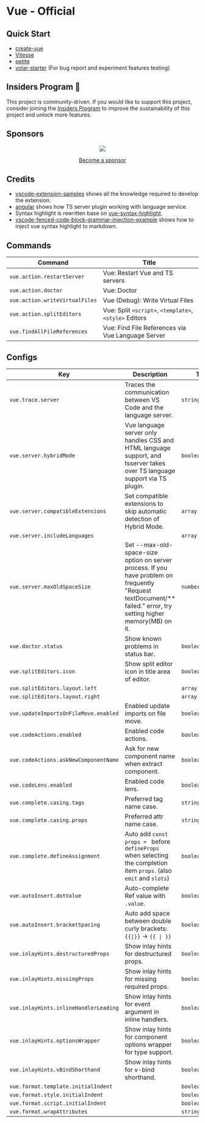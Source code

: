 # Vue - Official

## Quick Start

- [create-vue](https://github.com/vuejs/create-vue)
- [Vitesse](https://github.com/antfu/vitesse)
- [petite](https://github.com/JessicaSachs/petite)
- [volar-starter](https://github.com/johnsoncodehk/volar-starter) (For bug report and experiment features testing)

## Insiders Program 🚀

This project is community-driven. If you would like to support this project, consider joining the [Insiders Program](https://github.com/vuejs/language-tools/wiki/Get-Insiders-Edition) to improve the sustainability of this project and unlock more features.

<!-- 

## Usage

<details>
<summary>Setup for Vue 2</summary>

1. Add `@vue/runtime-dom`

This extension requires Vue 3 types from the `@vue/runtime-dom`.

Vue 3 and Vue 2.7 has built-in JSX types. For Vue version \<= 2.6.14 you need to add JSX types by install `@vue/runtime-dom`:

```jsonc
// package.json
{
  "devDependencies": {
    "@vue/runtime-dom": "latest"
  }
}
```

2. Remove `Vue.extend`

Template type-checking is not supported with `Vue.extend`. You can use [composition-api](https://github.com/vuejs/composition-api), [vue-class-component](https://github.com/vuejs/vue-class-component), or `export default { ... }` instead of `export default Vue.extend`.

Here is a compatibility table for different ways of writing the script blocks:

|                                          | Component options type-checking in `<script>` | Interpolation type-checking in `<template>` | Cross-component props type-checking |
|:-----------------------------------------|:----------------------------------------------|:--------------------------------------------|:------------------------------------|
| `export default { ... }` with JS         | Not supported                                 | Not supported                               | Not supported                       |
| `export default { ... }` with TS         | Not supported                                 | Supported but deprecated                    | Supported but deprecated            |
| `export default Vue.extend({ ... })` with JS | Not supported                             | Not supported                               | Not supported                       |
| `export default Vue.extend({ ... })` with TS | Limited (supports `data` types but not `props` types) | Limited                         | Not supported                       |
| `export default defineComponent({ ... })` | Supported                                    | Supported                                   | Supported                           |
| Class component                          | Supported                                     | Supported with additional code ([#21](https://github.com/vuejs/language-tools/issues/21)) |  Supported with [additional code](https://github.com/vuejs/language-tools/pull/750#issuecomment-1023947885)     |

Note that you can use `defineComponent` even for components that are using the `Options API`.

3. Support for Vue 2 template

Volar preferentially supports Vue 3. Vue 3 and Vue 2 templates have some differences. You need to set the `target` option to support the Vue 2 templates.

```jsonc
// tsconfig.json
{
  "compilerOptions": {
    // ...
  },
  "vueCompilerOptions": {
    "target": 2.7,
    // "target": 2, // For Vue version <= 2.6.14
  }
}
```

4. remove `.d.ts` files if they exist.

For projects generated by the [Vue CLI](https://cli.vuejs.org/), `.d.ts` files are included. Remove these files.

```
rm src/shims-tsx.d.ts src/shims-vue.d.ts
```

</details>

<details>
<summary>Define Global Components</summary>

PR: https://github.com/vuejs/vue-next/pull/3399

Local components, Built-in components, native HTML elements Type-Checking is available with no configuration.

For Global components, you need to define `GlobalComponents` interface, for example:

```typescript
// components.d.ts
declare module 'vue' {  // Vue >= 2.7
// declare module '@vue/runtime-dom' {  // Vue <= 2.6.14
  export interface GlobalComponents {
    RouterLink: typeof import('vue-router')['RouterLink']
    RouterView: typeof import('vue-router')['RouterView']
  }
}

export {}
```

</details>

## Notes

### Vetur

You need to disable Vetur to avoid conflicts.

Recommended use css / less / scss as `<style>` language, because these base on [vscode-css-languageservice](https://github.com/microsoft/vscode-css-languageservice) to provide reliable language support.

If use postcss / stylus / sass, you need to install additional extension for syntax highlighting. I tried these and it works, you can also choose others.

- postcss: [language-postcss](https://marketplace.visualstudio.com/items?itemName=cpylua.language-postcss).
- stylus: [language-stylus](https://marketplace.visualstudio.com/items?itemName=sysoev.language-stylus)
- sass: [Sass](https://marketplace.visualstudio.com/items?itemName=Syler.sass-indented)

Volar does not include ESLint and Prettier, but the official [ESLint](https://marketplace.visualstudio.com/items?itemName=dbaeumer.vscode-eslint) and [Prettier](https://marketplace.visualstudio.com/items?itemName=esbenp.prettier-vscode) extensions support Vue, so you could install these yourself if needed.

If using Vetur's [Customizable Scaffold Snippets](https://vuejs.github.io/vetur/guide/snippet.html#customizable-scaffold-snippets), recommend use [Snippet Generator](https://marketplace.visualstudio.com/items?itemName=wenfangdu.snippet-generator) convert to VSCode Snippets. There are also snippets on the VSCode Marketplace, such as Sarah Drasner's [Vue VSCode Snippets](https://marketplace.visualstudio.com/items?itemName=sdras.vue-vscode-snippets), if you prefer ready-made snippets without customization.

If VSCode gives an error for `class` and `slot` like this:

<kbd><img width="483" src="https://user-images.githubusercontent.com/3253920/145134536-7bb090e9-9dcd-4a61-8096-3c47d6c1a699.png" /></kbd>

This is because one of the packages installed in your project uses `@types/react` which breaks some parts of Volar.

Please see the following solutions:
- https://github.com/vuejs/language-tools/discussions/592
- https://github.com/vuejs/language-tools/discussions/592#discussioncomment-1763880

### Recursive components

Volar can't typecheck recursive components out of the box due to TS limitation.
But there's a workaround, you can explicitly specify component's props like so:

`Bar.vue`

```vue
<template>
  <Bar :a="'wrong'" />
</template>

<script setup lang="ts">
import { defineAsyncComponent, type DefineComponent } from 'vue'

interface Props {
  a: number
}

const Bar = defineAsyncComponent<DefineComponent<Props>>(
  () => import('./Bar.vue') as any
)
defineProps<Props>()
</script>
```

### Custom File Extensions

Syntax highlighting and intellisense can be applied to additional file extensions beyond just `vue`. This will need to be configured in three different places for full support.

In VS Code settings for the Volar extension add any additional extensions you need to `Additional Extensions`. Such as `ext`.

In your tsconfig.json file you will need to make sure your custom extension is included by TypeScript. If you have an include value for `./src/*.vue` then you would want to add an include for `./src/*.ext` as well.

```json
"include": [
  "./src/*.ts",
  "./src/*.vue",
  "./src/*.ext",
]
```

Finally you need to make VS Code recognize your new extension and automatically associate it with the Vue language format. To do this you need to configure your File Associations setting to map `*.ext` to the language value `vue`. This can be done under Text Editor &gt; Files, or with the key `files.associations`.

 -->

## Sponsors

<!-- <table>
  <tbody>
    <tr>
      <td align="center" valign="middle" colspan="2">
        <b>Special Sponsor</b>
      </td>
    </tr>
    <tr>
      <td align="center" valign="middle" colspan="2">
        <a href="https://stackblitz.com/">
          <img src="https://raw.githubusercontent.com/johnsoncodehk/sponsors/master/logos/StackBlitz.svg" height="80" />
        </a>
        <p>Stay in the flow with instant dev experiences.<br>No more hours stashing/pulling/installing locally</p>
        <p><b> — just click, and start coding.</b></p>
      </td>
    </tr>
    <tr>
      <td align="center" valign="middle" colspan="2">
        <b>Platinum Sponsors</b>
      </td>
    </tr>
    <tr>
      <td align="center" valign="middle" width="50%">
        <a href="https://vuejs.org/">
          <img src="https://raw.githubusercontent.com/johnsoncodehk/sponsors/master/logos/Vue.svg" height="80" />
        </a>
        <p>An approachable, performant and versatile framework for building web user interfaces.</p>
      </td>
      <td align="center" valign="middle" width="50%">
        <a href="https://astro.build/">
          <img src="https://raw.githubusercontent.com/johnsoncodehk/sponsors/master/logos/Astro.svg" height="80" />
        </a>
        <p>Astro powers the world's fastest websites, client-side web apps, dynamic API endpoints, and everything in-between.</p>
      </td>
    </tr>
    <tr>
      <td align="center" valign="middle">
        <a href="https://www.jetbrains.com/">
          <img src="https://raw.githubusercontent.com/johnsoncodehk/sponsors/master/logos/JetBrains.svg" height="80" />
        </a>
        <p>Essential tools for software developers and teams.</p>
      </td>
      <td align="center" valign="middle">
      </td>
    </tr>
    <tr>
      <td align="center" valign="middle" colspan="2">
        <b>Silver Sponsors</b>
      </td>
    </tr>
    <tr>
      <td align="center" valign="middle">
        <a href="https://www.prefect.io/"><img src="https://raw.githubusercontent.com/johnsoncodehk/sponsors/master/logos/Prefect.svg" height="50" /></a>
      </td>
      <td align="center" valign="middle">
        <a href="https://www.techjobasia.com/"><img src="https://raw.githubusercontent.com/johnsoncodehk/sponsors/master/logos/TechJobAsia.svg" height="50" /></a>
      </td>
    </tr>
  </tbody>
</table> -->

<p align="center">
	<a href="https://cdn.jsdelivr.net/gh/johnsoncodehk/sponsors/sponsors.svg">
		<img src="https://cdn.jsdelivr.net/gh/johnsoncodehk/sponsors/sponsors.png"/>
	</a>
</p>

<p align="center">
	<a href="https://github.com/sponsors/johnsoncodehk">Become a sponsor</a>
</p>

## Credits

- [vscode-extension-samples](https://github.com/microsoft/vscode-extension-samples) shows all the knowledge required to develop the extension.
- [angular](https://github.com/angular/angular) shows how TS server plugin working with language service.
- Syntax highlight is rewritten base on [vue-syntax-highlight](https://github.com/vuejs/vue-syntax-highlight).
- [vscode-fenced-code-block-grammar-injection-example](https://github.com/mjbvz/vscode-fenced-code-block-grammar-injection-example) shows how to inject vue syntax highlight to markdown.

## Commands

<!-- commands -->

| Command                        | Title                                                   |
| ------------------------------ | ------------------------------------------------------- |
| `vue.action.restartServer`     | Vue: Restart Vue and TS servers                         |
| `vue.action.doctor`            | Vue: Doctor                                             |
| `vue.action.writeVirtualFiles` | Vue (Debug): Write Virtual Files                        |
| `vue.action.splitEditors`      | Vue: Split `<script>`, `<template>`, `<style>` Editors  |
| `vue.findAllFileReferences`    | Vue: Find File References via Vue Language Server       |

<!-- commands -->

## Configs

<!-- configs -->

| Key                                   | Description                                                                                                                                                        | Type             | Default                             |
| ------------------------------------- | ------------------------------------------------------------------------------------------------------------------------------------------------------------------ | ---------------- | ----------------------------------- |
| `vue.trace.server`                    | Traces the communication between VS Code and the language server.                                                                                                  | `string`         | `"off"`                             |
| `vue.server.hybridMode`               | Vue language server only handles CSS and HTML language support, and tsserver takes over TS language support via TS plugin.                                         | `boolean,string` | `"auto"`                            |
| `vue.server.compatibleExtensions`     | Set compatible extensions to skip automatic detection of Hybrid Mode.                                                                                              | `array`          | `[]`                                |
| `vue.server.includeLanguages`         |                                                                                                                                                                    | `array`          | `["vue"]`                           |
| `vue.server.maxOldSpaceSize`          | Set --max-old-space-size option on server process. If you have problem on frequently "Request textDocument/** failed." error, try setting higher memory(MB) on it. | `number,null`    | `null`                              |
| `vue.doctor.status`                   | Show known problems in status bar.                                                                                                                                 | `boolean`        | `true`                              |
| `vue.splitEditors.icon`               | Show split editor icon in title area of editor.                                                                                                                    | `boolean`        | `false`                             |
| `vue.splitEditors.layout.left`        |                                                                                                                                                                    | `array`          | `["script","scriptSetup","styles"]` |
| `vue.splitEditors.layout.right`       |                                                                                                                                                                    | `array`          | `["template","customBlocks"]`       |
| `vue.updateImportsOnFileMove.enabled` | Enabled update imports on file move.                                                                                                                               | `boolean`        | `true`                              |
| `vue.codeActions.enabled`             | Enabled code actions.                                                                                                                                              | `boolean`        | `true`                              |
| `vue.codeActions.askNewComponentName` | Ask for new component name when extract component.                                                                                                                 | `boolean`        | `true`                              |
| `vue.codeLens.enabled`                | Enabled code lens.                                                                                                                                                 | `boolean`        | `true`                              |
| `vue.complete.casing.tags`            | Preferred tag name case.                                                                                                                                           | `string`         | `"autoPascal"`                      |
| `vue.complete.casing.props`           | Preferred attr name case.                                                                                                                                          | `string`         | `"autoKebab"`                       |
| `vue.complete.defineAssignment`       | Auto add `const props = ` before `defineProps` when selecting the completion item `props`. (also `emit` and `slots`)                                               | `boolean`        | `true`                              |
| `vue.autoInsert.dotValue`             | Auto-complete Ref value with `.value`.                                                                                                                             | `boolean`        | `false`                             |
| `vue.autoInsert.bracketSpacing`       | Auto add space between double curly brackets: <code>{{&vert;}}</code> -> <code>{{ &vert; }}</code>                                                                 | `boolean`        | `true`                              |
| `vue.inlayHints.destructuredProps`    | Show inlay hints for destructured props.                                                                                                                           | `boolean`        | `false`                             |
| `vue.inlayHints.missingProps`         | Show inlay hints for missing required props.                                                                                                                       | `boolean`        | `false`                             |
| `vue.inlayHints.inlineHandlerLeading` | Show inlay hints for event argument in inline handlers.                                                                                                            | `boolean`        | `false`                             |
| `vue.inlayHints.optionsWrapper`       | Show inlay hints for component options wrapper for type support.                                                                                                   | `boolean`        | `false`                             |
| `vue.inlayHints.vBindShorthand`       | Show inlay hints for v-bind shorthand.                                                                                                                             | `boolean`        | `false`                             |
| `vue.format.template.initialIndent`   |                                                                                                                                                                    | `boolean`        | `true`                              |
| `vue.format.style.initialIndent`      |                                                                                                                                                                    | `boolean`        | `false`                             |
| `vue.format.script.initialIndent`     |                                                                                                                                                                    | `boolean`        | `false`                             |
| `vue.format.wrapAttributes`           |                                                                                                                                                                    | `string`         | `"auto"`                            |

<!-- configs -->
